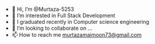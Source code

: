 - 👋 Hi, I’m @Murtaza-5253
- 👀 I’m interested in Full Stack Development
- 🌱 I graduated recently in  Computer science engineering 
- 💞️ I’m looking to collaborate on ...
- 📫 How to reach me murtazamaimoon73@gmail.com

<!---
Murtaza-5253/Murtaza-5253 is a ✨ special ✨ repository because its `README.md` (this file) appears on your GitHub profile.
You can click the Preview link to take a look at your changes.
--->
